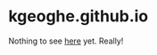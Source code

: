 # kgeoghe.github.io

<!-- Just filling up the web with some more ramblings. -->
Nothing to see [here](http://www.keving.org) yet. Really!

